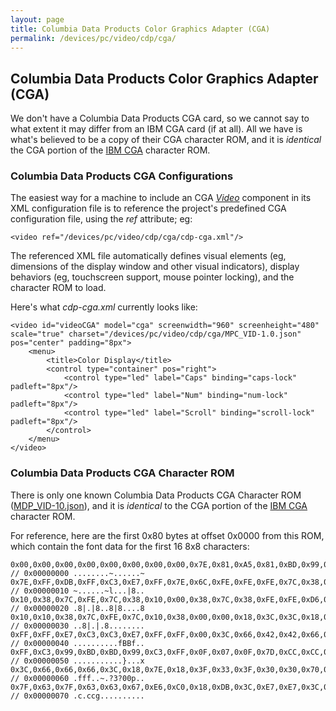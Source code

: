 ```yaml
---
layout: page
title: Columbia Data Products Color Graphics Adapter (CGA)
permalink: /devices/pc/video/cdp/cga/
---
```


Columbia Data Products Color Graphics Adapter (CGA)
---

We don't have a Columbia Data Products CGA card, so we cannot say to what extent it may differ from
an IBM CGA card (if at all).  All we have is what's believed to be a copy of their CGA character ROM,
and it is *identical* the CGA portion of the [IBM CGA](/devices/pc/video/ibm/cga/) character ROM.

### Columbia Data Products CGA Configurations

The easiest way for a machine to include an CGA *[Video](/docs/pcjs/video/)* component in its XML configuration file
is to reference the project's predefined CGA configuration file, using the *ref* attribute; eg:

	<video ref="/devices/pc/video/cdp/cga/cdp-cga.xml"/>

The referenced XML file automatically defines visual elements (eg, dimensions of the display window and other
visual indicators), display behaviors (eg, touchscreen support, mouse pointer locking), and the character ROM to load. 

Here's what *cdp-cga.xml* currently looks like:

	<video id="videoCGA" model="cga" screenwidth="960" screenheight="480" scale="true" charset="/devices/pc/video/cdp/cga/MPC_VID-1.0.json" pos="center" padding="8px">
		<menu>
			<title>Color Display</title>
			<control type="container" pos="right">
				<control type="led" label="Caps" binding="caps-lock" padleft="8px"/>
				<control type="led" label="Num" binding="num-lock" padleft="8px"/>
				<control type="led" label="Scroll" binding="scroll-lock" padleft="8px"/>
			</control>
		</menu>
	</video>

### Columbia Data Products CGA Character ROM

There is only one known Columbia Data Products CGA Character ROM ([MDP_VID-10.json](MDP_VID-1.0.json)), and it is
*identical* to the CGA portion of the [IBM CGA](/devices/pc/video/ibm/cga/) character ROM.

For reference, here are the first 0x80 bytes at offset 0x0000 from this ROM, which contain the font data for the first
16 8x8 characters:

	0x00,0x00,0x00,0x00,0x00,0x00,0x00,0x00,0x7E,0x81,0xA5,0x81,0xBD,0x99,0x81,0x7E, // 0x00000000 ........~......~
	0x7E,0xFF,0xDB,0xFF,0xC3,0xE7,0xFF,0x7E,0x6C,0xFE,0xFE,0xFE,0x7C,0x38,0x10,0x00, // 0x00000010 ~......~l...|8..
	0x10,0x38,0x7C,0xFE,0x7C,0x38,0x10,0x00,0x38,0x7C,0x38,0xFE,0xFE,0xD6,0x10,0x38, // 0x00000020 .8|.|8..8|8....8
	0x10,0x10,0x38,0x7C,0xFE,0x7C,0x10,0x38,0x00,0x00,0x18,0x3C,0x3C,0x18,0x00,0x00, // 0x00000030 ..8|.|.8........
	0xFF,0xFF,0xE7,0xC3,0xC3,0xE7,0xFF,0xFF,0x00,0x3C,0x66,0x42,0x42,0x66,0x3C,0x00, // 0x00000040 ..........fBBf..
	0xFF,0xC3,0x99,0xBD,0xBD,0x99,0xC3,0xFF,0x0F,0x07,0x0F,0x7D,0xCC,0xCC,0xCC,0x78, // 0x00000050 ...........}...x
	0x3C,0x66,0x66,0x66,0x3C,0x18,0x7E,0x18,0x3F,0x33,0x3F,0x30,0x30,0x70,0xF0,0xE0, // 0x00000060 .fff..~.?3?00p..
	0x7F,0x63,0x7F,0x63,0x63,0x67,0xE6,0xC0,0x18,0xDB,0x3C,0xE7,0xE7,0x3C,0xDB,0x18, // 0x00000070 .c.ccg..........
